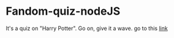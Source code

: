 # Fandom-quiz-nodeJS
It's a quiz on "Harry Potter". Go on, give it a wave.
go to this [link](https://replit.com/@xoxics/GleamingWaryReference?embed=1&output=1#index.js)
